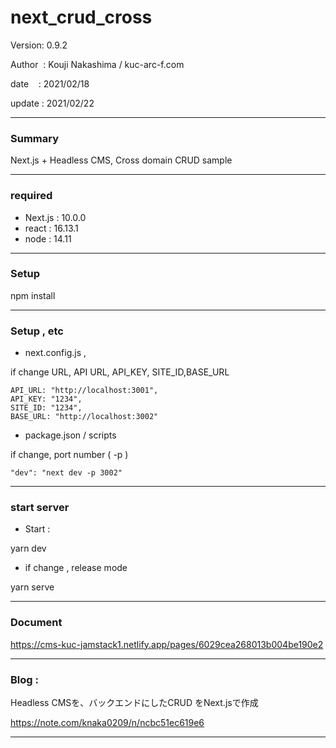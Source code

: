 # next_crud_cross

 Version: 0.9.2

 Author  : Kouji Nakashima / kuc-arc-f.com

 date    : 2021/02/18

 update  : 2021/02/22

***
### Summary

Next.js + Headless CMS, Cross domain CRUD sample

***
### required

* Next.js : 10.0.0
* react : 16.13.1
* node : 14.11

***
### Setup

npm install

***
### Setup , etc
* next.config.js , 

if change URL, API URL, API_KEY, SITE_ID,BASE_URL

```
API_URL: "http://localhost:3001",
API_KEY: "1234",
SITE_ID: "1234",
BASE_URL: "http://localhost:3002"
```

* package.json / scripts

if change, port number ( -p )

```
"dev": "next dev -p 3002"
```

***
### start server
* Start :

yarn dev

* if change , release mode

yarn serve


***
### Document

https://cms-kuc-jamstack1.netlify.app/pages/6029cea268013b004be190e2

***
### Blog : 

Headless CMSを、バックエンドにしたCRUD をNext.jsで作成

https://note.com/knaka0209/n/ncbc51ec619e6

***

